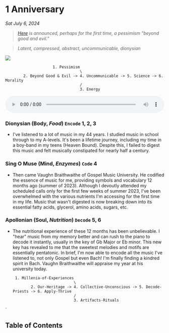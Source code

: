 # 1 Anniversary

_Sat July 6, 2024_

> *[Here](https://en.wikisource.org/wiki/An_Attempt_at_Self-Criticism#5) is announced, perhaps for the first time, a pessimism "beyond good and evil."*

> *Latent, compressed, abstract, uncommunicable, dionysian*

![](ai-finance.png)

                         1. Pessimism
                                     \
            2. Beyond Good & Evil -> 4. Uncommunicable -> 5. Science -> 6. Morality
                                     /
                                     3. Energy 

<audio controls class="audio-player">
  <source src="./jesus-loves-me.m4a" type="audio/m4a">
  Your browser does not support the audio element.
</audio>

<style>
.audio-player {
  width: 100%;
}
</style>


### Dionysian (**Body**, _Food_) `Encode` 1, 2, 3
- I've listened to a lot of music in my 44 years. I studied music in school through to my A-levels. It's been a lifetime journey, including my time in a boy-band in my teens (Heaven Bound). Despite this, I failed to digest this music and felt musically constipated for nearly half a century.

### Sing O Muse (**Mind**, _Enzymes_) `Code` 4
- Then came Vaughn Braithwaithe of Gospel Music University. He codified the essence of music for me, providing symbols and vocabulary 12 months ago (summer of 2023). Although I devoutly attended my scheduled calls only for the first few weeks of summer 2023, I've been overwhelmed with the various nutrients I'm accessing for the first time in my life. Music that wasn't digested is now breaking down into its essential fatty acids, glycerol, amino acids, sugars, etc.

### Apollonian (**Soul**, _Nutrition_) `Decode` 5, 6
- The nutritional experience of these 12 months has been unbelievable. I "hear" music from my memory better and can rush to the piano to decode it instantly, usually in the key of Gb Major or Eb minor. This new key has revealed to me that the sweetest melodies and motifs are essentially pentatonic. In brief, I'm now able to encode all the music I've listened to, not only Gospel but even Bach! I'm finally finding a kindred spirit in Bach. Vaughn Braithwaithe will appraise my year at his university today.

       1. Millenia-of-Experiences
                                 \
              2. Our-Heritage -> 4. Collective-Unconscious -> 5. Decode-Priests -> 6. Apply-Thrive
                                 /
                                 3. Artifacts-Rituals 
`
## Table of Contents
            
```{tableofcontents}
```
